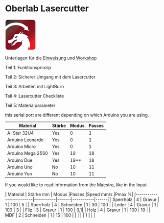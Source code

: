 # Oberlab Lasercutter
![lb](https://github.com/frankyhub/png/blob/master/lightburn.png)

Unterlagen für die [Einweisung](https://github.com/frankyhub/Lasercutter-Nutzung/blob/master/Nutzungsberechtigung%20Lasercutter%20V1_8.pdf) und [Workshop](https://github.com/frankyhub/Lasercutter-Nutzung/blob/master/Lasercutter%20%20Workshop%20%20Teil%20I%20V1_8.pdf)

Teil 1: Funktionsprinzip

Teil 2: Sicherer Umgang mit dem Lasercutter

Teil 3: Arbeiten mit LightBurn

Teil 4: Lasercutter Checkliste

Teil 5: Materialparameter


this serial port are different depending on which Arduino you are using.

| Material              | Stärke           | Modus      | Passes     |
|-----------------------|------------------|------------|------------|
| A-Star 32U4           |        Yes       |      0     |      1     |
| Arduino Leonardo      |        Yes       |      0     |      1     |
| Arduino Micro         |        Yes       |      0     |      1     |
| Arduino Mega 2560     |        Yes       |     19     |     18     |
| Arduino Due           |        Yes       |     19**   |     18     |
| Arduino Uno           |        No        |     10     |     11     |
| Arduino Yun           |        No        |     10     |     11     |

If you would like to read information from the Maestro, like in the Input


|   Material  | Stärke mm |   Modus   |Passes |Speed mm/s |Pmax %|
|-------------------------|-----------|-------|-----------|------|
| Sperrholz   |     4     | Gravur    |   1   |   100     |   5  |
| Sperrholz   |     4     | Schneiden |   1   |    30     | 100  |
| Leder       |     4     | Gravur    |   1   |	  100     |   3  |
| Filz        |     3     | Gravur    |   1   |   100     |   0,1|
| Holz        |     4     | Gravur    |   1   |   100     |  10  |
| MDF         |     2     | Schneiden |   1   |    15     | 100  |
|             |           |           |   1   |           |      |

